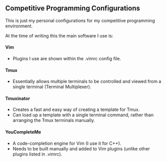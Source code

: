 ## Competitive Programming Configurations

This is just my personal configurations for my competitive programming environment.

At the time of writing this the main software I use is:

#### Vim
- Plugins I use are shown within the .vimrc config file.

#### Tmux
- Essentially allows multiple terminals to be controlled and viewed from a single terminal (Terminal Multiplexer).

#### Tmuxinator
- Creates a fast and easy way of creating a template for Tmux.
- Can load up a template with a single terminal command, rather than arranging the Tmux terminals manually.

#### YouCompleteMe
- A code-completion engine for Vim (I use it for C++).
- Needs to be built manually and added to Vim plugins (unlike other plugins listed in .vimrc).

